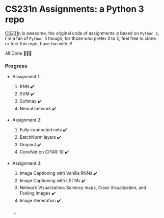 # CS231n Assignments: a Python 3 repo
[CS231n](http://cs231n.stanford.edu/index.html) is awesome, the original code of assignments is based on `Python 2`, I'm a fan of `Python 3` though, for those who prefer 3 to 2, feel free to clone or fork this repo, have fun with it!

All Done 🎉🎉🎉

### Progress
* Assignment 1:
  1. KNN ✔️
  2. SVM ✔️
  3. Softmax ✔️
  4. Neural network  ✔️

* Assignment 2:

  1. Fully connected nets ✔️
  2. BatchNorm layers ✔️
  3. Dropout ✔️
  4. ConvNet on CIFAR-10 ✔️

* Assignment 3:
  1. Image Captioning with Vanilla RNNs ✔️
  2. Image Captioning with LSTMs ✔️
  3. Network Visualization: Saliency maps, Class Visualization, and Fooling Images ✔️
  4. Image Generation ✔️

  ...
